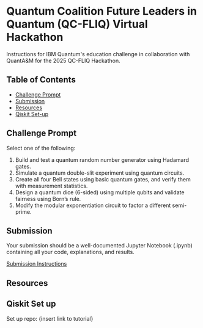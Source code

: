 # Quantum Coalition Future Leaders in Quantum (QC-FLIQ) Virtual Hackathon
Instructions for IBM Quantum's education challenge in collaboration with QuantA&M for the 2025 QC-FLIQ Hackathon.

## Table of Contents
- [Challenge Prompt](#challenge-Prompt)
- [Submission](#Submission)
- [Resources](#Resources)
- [Qiskit Set-up](#Qiskit-Set-up)

## Challenge Prompt
Select one of the following:

1) Build and test a quantum random number generator using Hadamard gates.
2) Simulate a quantum double-slit experiment using quantum circuits.
3) Create all four Bell states using basic quantum gates, and verify them with measurement statistics.
4) Design a quantum dice (6-sided) using multiple qubits and validate fairness using Born’s rule.
5) Modify the modular exponentiation circuit to factor a different semi-prime.



## Submission

Your submission should be a well-documented Jupyter Notebook (.ipynb) containing all your code, explanations, and results.

[Submission Instructions](Instructions.ipynb)


## Resources


## Qiskit Set up
Set up repo: {insert link to tutorial}








